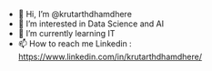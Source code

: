 - 👋 Hi, I’m @krutarthdhamdhere
- 👀 I’m interested in Data Science and AI
- 🌱 I’m currently learning IT
- 📫 How to reach me Linkedin : https://www.linkedin.com/in/krutarthdhamdhere/

<!---
krutarth369/krutarth369 is a ✨ special ✨ repository because its `README.md` (this file) appears on your GitHub profile.
You can click the Preview link to take a look at your changes.
--->

